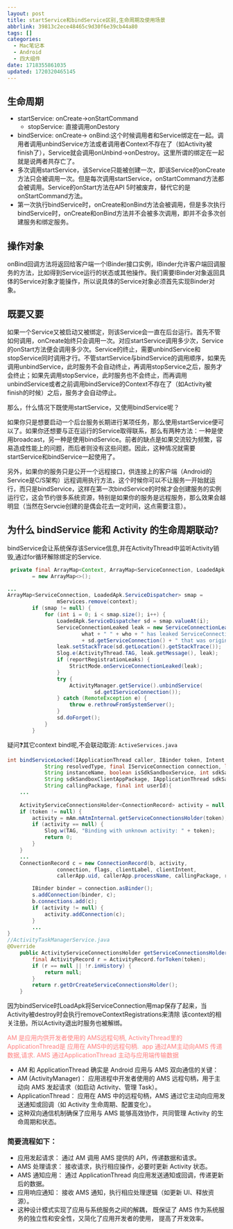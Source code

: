 ```yaml
---
layout: post
title: startService和bindService区别,生命周期及使用场景
abbrlink: 39813c2ece48465c9d30f6e39cb44a80
tags: []
categories:
  - Mac笔记本
  - Android
  - 四大组件
date: 1718355861035
updated: 1720320465145
---
```


## 生命周期

- startService: onCreate->onStartCommand
  - stopService: 直接调用onDestory
- bindService: onCreate-> onBind:这个时候调用者和Service绑定在一起。调用者调用unbindService方法或者调用者Context不存在了（如Activity被finish了），Service就会调用onUnbind->onDestroy。这里所谓的绑定在一起就是说两者共存亡了。
- 多次调用startService，该Service只能被创建一次，即该Service的onCreate方法只会被调用一次。但是每次调用startService，onStartCommand方法都会被调用。Service的onStart方法在API 5时被废弃，替代它的是onStartCommand方法。
- 第一次执行bindService时，onCreate和onBind方法会被调用，但是多次执行bindService时，onCreate和onBind方法并不会被多次调用，即并不会多次创建服务和绑定服务。

## 操作对象

onBind回调方法将返回给客户端一个IBinder接口实例，IBinder允许客户端回调服务的方法，比如得到Service运行的状态或其他操作。我们需要IBinder对象返回具体的Service对象才能操作，所以说具体的Service对象必须首先实现Binder对象。

## 既要又要

如果一个Service又被启动又被绑定，则该Service会一直在后台运行。首先不管如何调用，onCreate始终只会调用一次。对应startService调用多少次，Service的onStart方法便会调用多少次。Service的终止，需要unbindService和stopService同时调用才行。不管startService与bindService的调用顺序，如果先调用unbindService，此时服务不会自动终止，再调用stopService之后，服务才会终止；如果先调用stopService，此时服务也不会终止，而再调用unbindService或者之前调用bindService的Context不存在了（如Activity被finish的时候）之后，服务才会自动停止。

那么，什么情况下既使用startService，又使用bindService呢？

如果你只是想要启动一个后台服务长期进行某项任务，那么使用startService便可以了。如果你还想要与正在运行的Service取得联系，那么有两种方法：一种是使用broadcast，另一种是使用bindService。前者的缺点是如果交流较为频繁，容易造成性能上的问题，而后者则没有这些问题。因此，这种情况就需要startService和bindService一起使用了。

另外，如果你的服务只是公开一个远程接口，供连接上的客户端（Android的Service是C/S架构）远程调用执行方法，这个时候你可以不让服务一开始就运行，而只是bindService，这样在第一次bindService的时候才会创建服务的实例运行它，这会节约很多系统资源，特别是如果你的服务是远程服务，那么效果会越明显（当然在Servcie创建的是偶会花去一定时间，这点需要注意）。

## 为什么 bindService 能和 Activity 的生命周期联动?

bindService会让系统保存该Service信息,并在ActivityThread中监听Activity销毁,通过for循环解除绑定的Service.

```java
 private final ArrayMap<Context, ArrayMap<ServiceConnection, LoadedApk.ServiceDispatcher>> mServices
        = new ArrayMap<>();

...
ArrayMap<ServiceConnection, LoadedApk.ServiceDispatcher> smap =
				mServices.remove(context);
		if (smap != null) {
			for (int i = 0; i < smap.size(); i++) {
				LoadedApk.ServiceDispatcher sd = smap.valueAt(i);
				ServiceConnectionLeaked leak = new ServiceConnectionLeaked(
						what + " " + who + " has leaked ServiceConnection "
						+ sd.getServiceConnection() + " that was originally bound here");
				leak.setStackTrace(sd.getLocation().getStackTrace());
				Slog.e(ActivityThread.TAG, leak.getMessage(), leak);
				if (reportRegistrationLeaks) {
					StrictMode.onServiceConnectionLeaked(leak);
				}
				try {
					ActivityManager.getService().unbindService(
							sd.getIServiceConnection());
				} catch (RemoteException e) {
					throw e.rethrowFromSystemServer();
				}
				sd.doForget();
			}
		}
```

疑问❓其它context bind呢,不会联动取消:
`ActiveServices.java`

```java
int bindServiceLocked(IApplicationThread caller, IBinder token, Intent service,
            String resolvedType, final IServiceConnection connection, long flags,
            String instanceName, boolean isSdkSandboxService, int sdkSandboxClientAppUid,
            String sdkSandboxClientAppPackage, IApplicationThread sdkSandboxClientApplicationThread,
            String callingPackage, final int userId){
	...
		
	ActivityServiceConnectionsHolder<ConnectionRecord> activity = null;
	if (token != null) {
		activity = mAm.mAtmInternal.getServiceConnectionsHolder(token);
		if (activity == null) {
			Slog.w(TAG, "Binding with unknown activity: " + token);
			return 0;
		}
	}
	...
	ConnectionRecord c = new ConnectionRecord(b, activity,
				connection, flags, clientLabel, clientIntent,
				callerApp.uid, callerApp.processName, callingPackage, res.aliasComponent);

		IBinder binder = connection.asBinder();
		s.addConnection(binder, c);
		b.connections.add(c);
		if (activity != null) {
			activity.addConnection(c);
		}
		...
}
//ActivityTaskManagerService.java
@Override
	public ActivityServiceConnectionsHolder getServiceConnectionsHolder(IBinder token) {
		final ActivityRecord r = ActivityRecord.forToken(token);
		if (r == null || !r.inHistory) {
			return null;
		}
		return r.getOrCreateServiceConnectionsHolder();
	}

```

因为bindService时LoadApk将ServiceConnection用map保存了起来，当Activity被destroy时会执行removeContextRegistrations来清除 该context的相关注册。所以Activity退出时服务也被解绑。

<span style="color: #ff7f7f">AM 是应用内供开发者使用的 AMS远程句柄, ActivityThread里的ApplicationThread是 应用在 AMS中的远程句柄.  app 通过AM主动向AMS 传递数据,请求. AMS 通过ApplicationThread 主动与应用端传输数据</span>

- AM 和 ApplicationThread 确实是 Android 应用与 AMS 双向通信的关键：
- AM (ActivityManager)： 应用进程中开发者使用的 AMS 远程句柄，用于主动向 AMS 发起请求（如启动 Activity、管理 Task）。
- ApplicationThread： 应用在 AMS 中的远程句柄，AMS 通过它主动向应用发送通知或回调（如 Activity 生命周期、配置变化）。
- 这种双向通信机制确保了应用与 AMS 能够高效协作，共同管理 Activity 的生命周期和状态。

### 简要流程如下：

- 应用发起请求： 通过 AM 调用 AMS 提供的 API，传递数据和请求。
- AMS 处理请求： 接收请求，执行相应操作，必要时更新 Activity 状态。
- AMS 通知应用： 通过 ApplicationThread 向应用发送通知或回调，传递更新后的数据。
- 应用响应通知： 接收 AMS 通知，执行相应处理逻辑（如更新 UI、释放资源）。
- 这种设计模式实现了应用与系统服务之间的解耦， 既保证了 AMS 作为系统服务的独立性和安全性，又简化了应用开发者的使用， 提高了开发效率。
